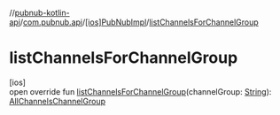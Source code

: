//[pubnub-kotlin-api](../../../index.md)/[com.pubnub.api](../index.md)/[[ios]PubNubImpl](index.md)/[listChannelsForChannelGroup](list-channels-for-channel-group.md)

# listChannelsForChannelGroup

[ios]\
open override fun [listChannelsForChannelGroup](list-channels-for-channel-group.md)(channelGroup: [String](https://kotlinlang.org/api/latest/jvm/stdlib/kotlin/-string/index.html)): [AllChannelsChannelGroup](../../com.pubnub.api.endpoints.channel_groups/-all-channels-channel-group/index.md)
